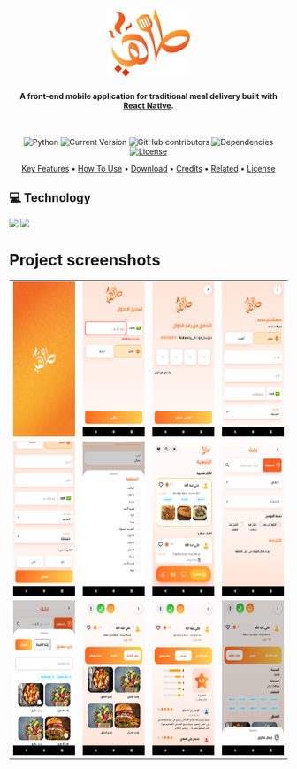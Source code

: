 <h1 align="center">
  <br/>
  <img src="./assets/logo/tahi.svg" alt="IsammLabs" width="150"/></a>
  <h4 align="center">A front-end mobile application for traditional meal delivery built with <a href="https://reactnative.dev/" target="_blank">React Native</a>.</h4>
  <br/>
</h1>
<div align="center">


![Python](https://img.shields.io/badge/React--native-0.64.2-orange)
![Current Version](https://img.shields.io/badge/version-v1.0-blue)
![GitHub contributors](https://img.shields.io/github/contributors/Hassene66/IsammLabs)
![Dependencies](https://img.shields.io/badge/dependencies-up%20to%20date-brightgreen.svg)
[![License](https://img.shields.io/badge/license-MIT-blue.svg)](https://opensource.org/licenses/MIT)
</div>

<p align="center">
  <a href="#key-features">Key Features</a> •
  <a href="#how-to-use">How To Use</a> •
  <a href="#download">Download</a> •
  <a href="#credits">Credits</a> •
  <a href="#related">Related</a> •
  <a href="#license">License</a>
</p>

## 💻 Technology

<p align="left">
  <img src="https://img.shields.io/badge/React_Native-20232A?style=for-the-badge&logo=react&logoColor=61DAFB" />
      <img src="https://img.shields.io/badge/JavaScript-323330?style=for-the-badge&logo=javascript&logoColor=F7DF1E" />

</p>


# Project screenshots


| | | | |
|:-------------------------:|:-------------------------:|:-------------------------:|:-------------------------:|
|<img width="180" height="280"  src="./screenshots/splashscreen.png"> |<img width="180" height="280"  src="./screenshots/s2.png">|<img width="180" height="280"  src="./screenshots/s3.png">  |  <img width="180" height="280"  src="./screenshots/s4.png">|
|<img width="180" height="280"  src="./screenshots/s5.png">  |  <img width="180" height="280" alt="add computer form" src="./screenshots/s6.png">|<img width="180" height="280"  src="./screenshots/s7.png">|<img width="180" height="280"  src="./screenshots/s8.png">|
<img width="180" height="280"  src="./screenshots/s9.png">|<img width="180" height="280"  src="./screenshots/s10.png">|<img width="180" height="280"  src="./screenshots/s11.png">|<img width="180" height="280"  src="./screenshots/s12.png">
